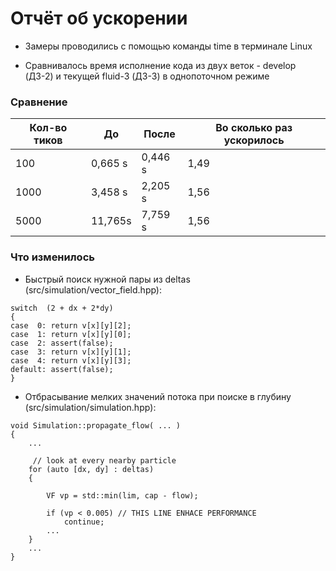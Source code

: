 # Отчёт об ускорении

* Замеры проводились с помощью команды time в терминале Linux

* Сравнивалось время исполнение кода из двух веток - develop (ДЗ-2) и текущей fluid-3 (ДЗ-3) в однопоточном режиме

### Сравнение

|Кол-во тиков| До | После | Во сколько раз ускорилось|
|-|-|-|-|
|100 | 0,665 s | 0,446 s|  1,49 |
| 1000 | 3,458 s | 2,205 s| 1,56 |
| 5000 | 11,765s | 7,759 s| 1,56 |

### Что изменилось

* Быстрый поиск нужной пары из deltas (src/simulation/vector_field.hpp):
```
switch  (2 + dx + 2*dy)
{
case  0: return v[x][y][2];
case  1: return v[x][y][0];
case  2: assert(false);
case  3: return v[x][y][1];
case  4: return v[x][y][3];
default: assert(false);
}
```

* Отбрасывание мелких значений потока при поиске в глубину (src/simulation/simulation.hpp):
```
void Simulation::propagate_flow( ... ) 
{
    ...

     // look at every nearby particle
    for (auto [dx, dy] : deltas) 
    {

        VF vp = std::min(lim, cap - flow);

        if (vp < 0.005) // THIS LINE ENHACE PERFORMANCE
            continue;     
        ...
    }
    ...
} 
```
